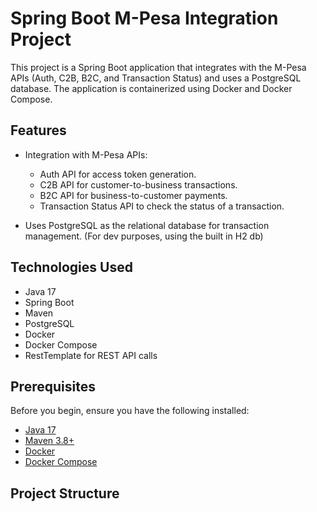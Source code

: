 # Spring Boot M-Pesa Integration Project

This project is a Spring Boot application that integrates with the M-Pesa APIs (Auth, C2B, B2C, and Transaction Status) and uses a PostgreSQL database. The application is containerized using Docker and Docker Compose.

## Features

- Integration with M-Pesa APIs:
    - Auth API for access token generation.
    - C2B API for customer-to-business transactions.
    - B2C API for business-to-customer payments.
    - Transaction Status API to check the status of a transaction.

- Uses PostgreSQL as the relational database for transaction management. (For dev purposes, using the built in H2 db)

## Technologies Used

- Java 17
- Spring Boot
- Maven
- PostgreSQL
- Docker
- Docker Compose
- RestTemplate for REST API calls

## Prerequisites

Before you begin, ensure you have the following installed:

- [Java 17](https://www.oracle.com/java/technologies/javase-jdk17-downloads.html)
- [Maven 3.8+](https://maven.apache.org/install.html)
- [Docker](https://docs.docker.com/get-docker/)
- [Docker Compose](https://docs.docker.com/compose/install/)

## Project Structure




